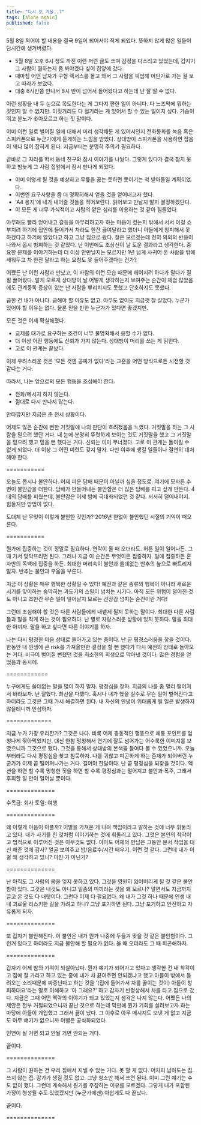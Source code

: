 ```yaml
---
title: "다시 또 겨울..7"
tags: [alone again]
published: false
---
```


5월 8일 적어야 할 내용을 결국 9일이 되어서야 적게 되었다. 뜻하지 않게 많은 일들이 단시간에 생겨버렸다.

- 5월 8일 오후 6시 정도 까진 이런 저런 글도 쓰며 감정을 다스리고 있었는데, 갑자기 그 사람이 뭘하는지 좀 봐야겠다 싶어 집앞에 갔다.
- 때마침 어떤 남자가 구형 렉서스를 몰고 와서 그 사람을 픽업해 어딘가로 가는 걸 보고 따라가 보았다. 
- 대충 6시반쯤 만나서 8시 반이 넘어서 들어왔다고 하는데 난 잘 알 수 없다.

이런 상황을 내 두 눈으로 목도한다는 게 그다지 편한 일이 아니다. 다 느즈막에 뭐하는 짓인지 알 수 없지만.
이짓거리도 다 혈기라는 게 있어서 할 수 있는 일이지 싶다. 가슴이 뛰고 분노가 솟아오르고 하는 짓 말이다.

이미 이런 일로 벌어질 일에 대해서 미리 생각해둔 게 있어서인지 전화통화를 녹음 혹은 스피커폰으로 누군가에게 듣게하는 느낌을 받았다. 상대방이 스피커폰을 사용하면 잡음이 꽤나 많이 잡히게 된다. 지금부터는 분명히 주의가 필요하다. 

곧바로 그 자리를 떠서 동네 친구와 잠시 이야기를 나눴다. 그렇게 있다가 결국 참지 못하고 밤늦게 그 사람 집앞에서 잠시 만나게 되었다. 

- 이미 이렇게 될 것을 예상하고 무릎을 끓는 듯하면 못이기는 척 받아들일 계획이었다.
- 이번엔 요구사항을 좀 더 명확히해서 얻을 것을 얻어내고자 했다. 
- 'A4 용지'에 내가 내어줄 것들을 적어보란다. 읽어보고 만날지 말지 결정하겠단다.
- 이 모든 게 너무 가식적이고 사람의 얕은 심리를 이용하는 것 같아 힘들었다.

아무래도 빨리 얻어내고 갈등을 마무리하고자 하는 마음이 컸는지 밖에서 서서 이걸 쇼부치려 하기에 집안에 들어가서 차라도 한잔 끓여달라고 했더니 아들에게 창피해서 못 하겠다고 하기에 알았다고 하고 그냥 집으로 왔다. 잘은 모르겠는데 전혀 의외의 반응이 나와서 몹시 벙쪄하는 것 같았다. 난 이번에도 조상신이 날 도운 결과라고 생각한다. 중요한 문제를 이야기하는데 더 이상 안만날지는 모르지만 1년 넘게 사귀어 온 사람을 밖에 세워두고 차 한잔 달라고 하는 요청도 못 들어주겠다는 건가?

어쨌든 난 이런 사람과 만났고, 이 사람의 이런 모습 때문에 헤어지려 하다가 말다가 질질 끌어왔다. 알게 모르게 상대방이 날 어떻게 생각하는지 보여주는 순간이 제법 많았음에도 관계중독 증상이 있는 난 사람을 뿌리치지도 못했고 단호하지도 못했다.

급한 건 내가 아니다. 급해야 할 이유도 없고. 아무도 없이도 지금껏 잘 살았다. 누군가 있어야 할 이유는 없다. 물론 믿을 만한 누군가가 있다면 좋겠지만.

모든 것은 이제 확실해졌다.
- 교제를 대가로 요구하는 조건이 너무 불명확해서 응할 수가 없다.
- 더 이상 어떤 행동에도 신뢰가 가지 않는다. 상대방이 머리를 쓰는 게 읽힌다.
- 고로 이 관계는 끝났다.

이제 우려스러운 것은 '모든 것엔 공짜가 없다'라는 교훈을 어떤 방식으로든 시전할 것 같다는 거다.

따라서, 나는 앞으로의 모든 행동을 조심해야 한다.
- 전화/메시지 하지 않는다.
- 절대로 다시 만나지 않는다.

안타깝지만 지금은 준 전시 상황이다. 

어제도 많은 순간에 뻔한 거짓말에 나의 판단이 흐려졌음을 느꼈다. 거짓말을 하는 그 사람을 믿으려 했단 거다. 내 눈에 분명히 뚜렷하게 보이는 것도 거짓말을 했고 그 거짓말을 믿으려 했고 믿을 뻔 했다는 거다. 신뢰는 이미 무너졌다. 고로 이 관계는 돌이킬 수 없게 되었다. 더 이상 그 어떤 미련도 갖지 말자. 다만 이후에 생길 일들이나 결연히 대처해야 한다. 

===========

오늘도 몹시나 불안하다. 어제 피운 담배 때문이 아닐까 싶을 정도로. 여기에 모자른 수면이 불안감을 더한다. 담배가 만들어내는 불안함은 더 많은 담배를 피고 싶게 만든다. 4대의 담배를 피웠는데, 불안감은 어제 밤에 극대화되었던 것 같다. 서서히 덜어내야지. 힘들지만 방법이 없다.

도대체 난 무엇이 이렇게 불안한 것인가? 2016년 한없이 불안했던 시절의 기억이 떠오른다.

===========

뭔가에 집중하는 것이 정말로 필요하다. 연락이 올 때 오더라도. 허튼 일이 일어나든. 그 때 가서 맞닥뜨리면 된다. 그러나 지금 이 순간은 무엇이든 집중하자. 일에 집중하든 혼자만의 독백에 집중을 하든. 최대한 머리속이 불안과 쓸데없는 반추의 늪으로 빠트리지 말자. 반추는 불안과 우울을 부른다. 

지금 이 상황은 매우 행복한 상황일 수 있다! 예전과 같은 종류의 행복이 아니라 새로운 시기를 맞이하는 숨막히는 과도기의 스릴이 넘치는 시기다. 아직 모든 위험이 덜어진 것도 아니고 조만간 무슨 일이 일어날지 모르는 긴장감 넘치는 순간이란 거다!

그런데 조심해야 할 것은 다른 사람들에게 내뱉게 될지 못하는 말이다. 최대한 다른 사람들과 말을 작게 하는 것이 필요하다. 난 별로 자랑스러운 상황에 있지 못하다. 말을 최대한 아끼자. 말을 하고 싶다면 다른 이야기를 하자.

나는 다시 평정한 마음 상태로 돌아가고 있는 중이다. 난 곧 평정스러움을 찾을 것이다. 한동안 내 인생에 큰 risk를 가져올만한 결정을 할 뻔 했다가 다시 예전의 상태로 돌아오는 거다. 비극이 벌어질 뻔했던 것을 최소한의 희생으로 막아낸 것이다. 많은 경험을 얻었음과 동시에.

============

누구에게도 쓸데없는 말을 많이 하지 말자. 평정심을 찾자. 지금의 나를 좀 멀리 떨어져서 바라보자. 난 잘했다. 최선을 다했다. 혹시나 내가 했을 실수로 무슨 일이 벌어진다고 하더라도 그것은 그때 가서 해결하면 된다. 내 자신의 안녕이 위태롭게 될 일은 발생하지 않을테니까 안심하자.

=============

지금 누가 가장 유리한가? 그것은 나다. 비록 어제 충동적인 행동으로 체통 포인트를 엄청나게 깎아먹었지만. 대신 한참 멍청해서 연기에 잘도 넘어가는 어수룩한 이미지를 보였으니까 그것으로 됐다. 그것을 통해서 상대방의 본색을 들여다 볼 수 있었으니까. 오늘부터라도 다시 평정심을 찾고 침묵하자. 나를 귀찮고 피곤하게 하는 존재가 되어버린 누군가가 이제 곧 떨어져나가는 거다. 길어야 한달이다. 난 곧 평정심을 되찾을 것이다. 액션을 하면 할 수록 멍청한 짓을 하면 할 수록 평정심과는 멀어지고 불안과 폭주, 그래서 후회할 일 만이 일어날 뿐이다. 

==============

수목금: 회사
토일: 여행

==============

왜 이렇게 마음이 아플까? 이별을 가져온 게 나의 책임이라고 말하는 것에 너무 휘둘리고 있다. 내가 사기를 친 것처럼 이야기하는 것에 휘둘리고 있다. 그것은 본인의 착각이고 법적으로 이루어진 것은 아무것도 없다. 아마도 어제의 만남은 그동안 문서 작업을 대신 해준 것에 감사? 얼굴 보여주고 밥/음료수/시간 떼우기. 이런 것 같다. 그런데 내가 이걸 왜 생각하고 있나? 미친 거 아닌가?

==============

난 아직도 그 사람의 몸을 잊지 못하고 있다. 그것을 영원히 잃어버리게 될 것 같은 불안함이 있다. 그것은 내것도 아니고 일종의 미끼라는 것을 왜 모르나? 알면서도 지금까지 끌고 온 것도 다 내탓이다. 그런다 이제 다 필요없다. 왜 내가 그것 하나 때문에 인생 내내 괴로울 리스키한 길을 가려고 하나? 그냥 포기하면 된다. 그냥 포기하고 안전하고 자유롭게 되자.

==============

또 갑자기 불안해진다. 이 불안은 내가 뭔가 나중에 두들겨 맞을 것 같은 불안함이다. 그런거 있다고 하더라도 지금 불안해 할 필요가 없다. 올 때 오더라도 그 때 피곤해하자.

==============

갑자기 어제 밤의 기억이 되살아났다. 뭔가 얘기가 되어가고 있다고 생각한 건 내 착각이고 집에 잘 가라고 하고 있는 중에 내가 차 끓여주면 안되겠냐고 했고 아들이 밖에서 들려오는 소리때문에 짜증난다고 하는 것을 '(집에 들어가서 차를 끓이는 것이) 아들이 창피하대요'라는 말로 이해하고 '아 그래요?' 하고 갑자기 빈정상해서 차를 타고 집으로 갔다. 지금은 그때 어떤 맥락의 이야기가 되고 있었는지 생각은 나지 않는다. 어쨌든 나의 제안은 전부 거절되었으니까 끝난 것으로 하는데 막판에 뭔가 기회를 살려보고자 하는 마당에 아들이 개입했고 그래서 끝이 났다. 그 이후로 아무 메시지도 보낸 게 없고 지금도 아무 얘기가 없으니까 이별은 공식화되었다.

인연이 될 거면 되고 안될 거면 안되는 거다.

끝이다.

==============

그 사람이 원하는 건 우리 집에서 지낼 수 있는 거다. 못 할 게 없다. 어차피 남아도는 집. 쓰지 않는 집. 감가가 생길 것도 없고. 그냥 청소만 해서 쓰면 된다. 이미 그런 얘기는 수도 없이 했다. 그런데 계속해서 뭔가를 주장하는 이유를 모르겠다. 그렇게 내가 포함된 가정이 형성될 수도 있었겠지만 (누군가에겐) 아쉽게도 다 끝났다. 

끝이다.

==============

